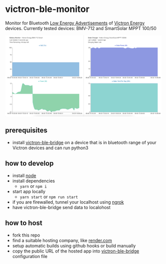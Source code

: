 # victron-ble-monitor

Monitor for Bluetooth [Low Energy Advertisements](https://community.victronenergy.com/questions/93919/victron-bluetooth-ble-protocol-publication.html) of [Victron Energy](http://victronenergy.com/) devices. Currently tested devices: BMV-712 and SmartSolar MPPT 100/50

![screenshot](https://raw.githubusercontent.com/debueb/victron-ble-monitor/main/screenshot.png "Screenshot")

## prerequisites
- install [victron-ble-bridge](https://github.com/debueb/victron-ble-bridge) on a device that is in bluetooth range of your Victron devices and can run python3

## how to develop
- install [node](https://nodejs.org/en/)
- install dependencies
  - `yarn` or `npm i`
- start app locally
  - `yarn start` or `npm run start`
- if you are firewalled, tunnel your localhost using [ngrok](https://ngrok.com/)
- have victron-ble-bridge send data to localohost

## how to host
- fork this repo
- find a suitable hosting company, like [render.com](http://render.com)
- setup automatic builds using github hooks or build manually
- copy the public URL of the hosted app into [victron-ble-bridge](https://github.com/debueb/victron-ble-bridge) configuration file

